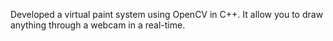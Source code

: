 Developed a virtual paint system using OpenCV in C++. It allow you to draw anything through a webcam in a real-time.